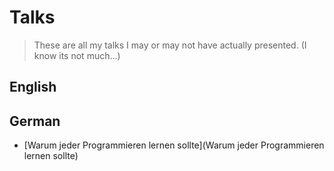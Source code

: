 # Talks
> These are all my talks I may or may not have actually presented. (I know its not much...)

## English

## German 
- [Warum jeder Programmieren lernen sollte](Warum jeder Programmieren lernen sollte)
